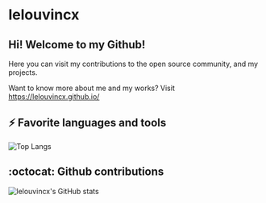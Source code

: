 # lelouvincx

## Hi! Welcome to my Github!

Here you can visit my contributions to the open source community, and my projects.

Want to know more about me and my works? Visit https://lelouvincx.github.io/

## ⚡ Favorite languages and tools

![Top Langs](https://github-readme-stats.vercel.app/api/top-langs/?username=lelouvincx&hide_progress=true)

## :octocat: Github contributions

![lelouvincx's GitHub stats](https://github-readme-stats.vercel.app/api?username=lelouvincx&show_icons=true&theme=transparent)
